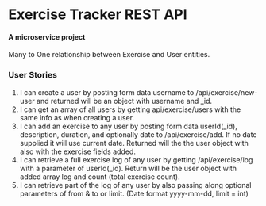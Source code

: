# Exercise Tracker REST API

#### A microservice project
Many to One relationship between Exercise and User entities. 
### User Stories

1. I can create a user by posting form data username to /api/exercise/new-user and returned will be an object with username and _id.
2. I can get an array of all users by getting api/exercise/users with the same info as when creating a user.
3. I can add an exercise to any user by posting form data userId(_id), description, duration, and optionally date to /api/exercise/add. If no date supplied it will use current date. Returned will the the user object with also with the exercise fields added.
4. I can retrieve a full exercise log of any user by getting /api/exercise/log with a parameter of userId(_id). Return will be the user object with added array log and count (total exercise count).
5. I can retrieve part of the log of any user by also passing along optional parameters of from & to or limit. (Date format yyyy-mm-dd, limit = int)
